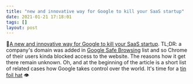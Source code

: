 ```yaml
---
title: "new and innovative way for Google to kill your SaaS startup"
date: 2021-01-21 17:18:01
tags: []
layout: post
---
```


📄[A new and innovative way for Google to kill your SaaS startup](https://gomox.medium.com/google-safe-browsing-can-kill-your-startup-7d73c474b98d). TL;DR: a company's domain was added in [Google Safe Browsing](https://en.wikipedia.org/wiki/Google_Safe_Browsing) list and so Chrome of their users kinda blocked access to the website. The reasons how it get there remain unknown. Oh, and at the beginning of the article is a short list of related cases how Google takes control over the world. It's time for a [tin foil hat](https://en.wikipedia.org/wiki/Tin_foil_hat) 👁
